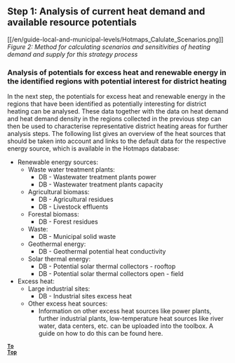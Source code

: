 ## Step 1: Analysis of current heat demand and available resource potentials

[[/en/guide-local-and-municipal-levels/Hotmaps_Calulate_Scenarios.png]]
*Figure 2: Method for calculating scenarios and sensitivities of heating demand and supply for this strategy process*

### Analysis of potentials for excess heat and renewable energy in the identified regions with potential interest for district heating
In the next step, the potentials for excess heat and renewable energy in the regions that have been identified as potentially interesting for district heating can be analysed. These data together with the data on heat demand and heat demand density in the regions collected in the previous step can then be used to characterise representative district heating areas for further analysis steps. The following list gives an overview of the heat sources that should be taken into account and links to the default data for the respective energy source, which is available in the Hotmaps database:

* Renewable energy sources:
  * Waste water treatment plants:
    * DB - Wastewater treatment plants power
    * DB - Wastewater treatment plants capacity
  * Agricultural biomass:
    * DB - Agricultural residues
    * DB - Livestock effluents
  * Forestal biomass:
    * DB - Forest residues
  * Waste:
    * DB - Municipal solid waste
  * Geothermal energy:
    * DB - Geothermal potential heat conductivity
  * Solar thermal energy:
    * DB - Potential solar thermal collectors - rooftop
    * DB - Potential solar thermal collectors open - field
* Excess heat:
  * Large industrial sites:
    * DB - Industrial sites excess heat
  * Other excess heat sources:
    * Information on other excess heat sources like power plants, further industrial plants, low-temperature heat sources like river water, data centers, etc. can be uploaded into the toolbox. A guide on how to do this can be found here.


<code><ins>**[To Top](#table-of-contents)**</ins></code>
